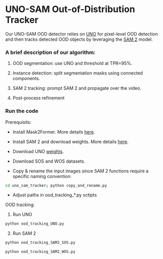 UNO-SAM Out-of-Distribution Tracker
==========================================================

Our UNO-SAM OOD detector relies on [UNO](https://arxiv.org/abs/2402.15374) for pixel-level OOD detection and then tracks detected OOD objects by leveraging the [SAM 2](https://arxiv.org/abs/2408.00714) model.


### A brief description of our algorithm:

1. OOD segmentation: use UNO and threshold at TPR=95%.

2. Instance detection: split segmentation masks using connected components.

3. SAM 2 tracking: prompt SAM 2 and propagate over the video.

4. Post-process refinement



### Run the code

Prerequisits:
- Install Mask2Former. More details [here](README.md).

- Install SAM 2 and download weights. More details [here](https://github.com/facebookresearch/segment-anything-2).

- Download UNO [weights](https://drive.google.com/file/d/1ablD-t34MXcP-oSSzSq0-TNz0AxKtp_m/view?usp=sharing).

- Download SOS and WOS datasets.

- Copy & rename the input images since SAM 2 functions require a specific naming convention:
```bash
cd uno_sam_tracker; python copy_and_rename.py
```

- Adjust paths in ood_tracking_*.py sctipts

OOD tracking:

1. Run UNO

```bash
python ood_tracking_UNO.py
```

2. Run SAM 2
```bash
python ood_tracking_SAM2_SOS.py
```
```bash
python ood_tracking_SAM2_WOS.py
```


